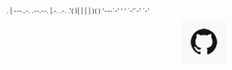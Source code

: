 
<div>
    <img src="docs/logo.png" align="right" vspace="30" />
                    .
                    |
    ---..-. .--.--. |.-.  .-.
     .'(   )|  |  | |   )(   )
    '---`-' '  '  `-'`-'  `-'
</div>